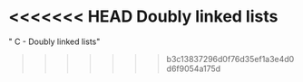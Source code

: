 <<<<<<< HEAD
 Doubly linked lists
=======
" C - Doubly linked lists" 
>>>>>>> b3c13837296d0f76d35ef1a3e4d0d6f9054a175d
